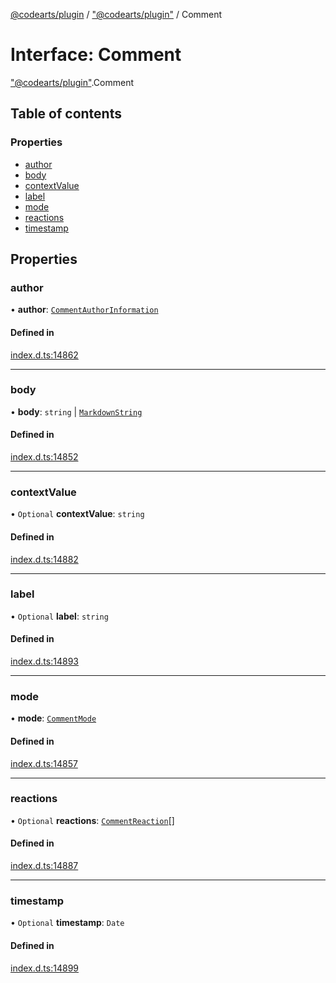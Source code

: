 [@codearts/plugin](../README.md) / ["@codearts/plugin"](../modules/_codearts_plugin_.md) / Comment

# Interface: Comment

["@codearts/plugin"](../modules/_codearts_plugin_.md).Comment

## Table of contents

### Properties

- [author](codearts_plugin_.Comment.md#author)
- [body](codearts_plugin_.Comment.md#body)
- [contextValue](codearts_plugin_.Comment.md#contextvalue)
- [label](codearts_plugin_.Comment.md#label)
- [mode](codearts_plugin_.Comment.md#mode)
- [reactions](codearts_plugin_.Comment.md#reactions)
- [timestamp](codearts_plugin_.Comment.md#timestamp)

## Properties

### author

• **author**: [`CommentAuthorInformation`](codearts_plugin_.CommentAuthorInformation.md)

#### Defined in

[index.d.ts:14862](https://github.com/huaweicloud/cloudide-plugin-api/blob/84e382d/index.d.ts#L14862)

___

### body

• **body**: `string` \| [`MarkdownString`](../classes/codearts_plugin_.MarkdownString.md)

#### Defined in

[index.d.ts:14852](https://github.com/huaweicloud/cloudide-plugin-api/blob/84e382d/index.d.ts#L14852)

___

### contextValue

• `Optional` **contextValue**: `string`

#### Defined in

[index.d.ts:14882](https://github.com/huaweicloud/cloudide-plugin-api/blob/84e382d/index.d.ts#L14882)

___

### label

• `Optional` **label**: `string`

#### Defined in

[index.d.ts:14893](https://github.com/huaweicloud/cloudide-plugin-api/blob/84e382d/index.d.ts#L14893)

___

### mode

• **mode**: [`CommentMode`](../enums/codearts_plugin_.CommentMode.md)

#### Defined in

[index.d.ts:14857](https://github.com/huaweicloud/cloudide-plugin-api/blob/84e382d/index.d.ts#L14857)

___

### reactions

• `Optional` **reactions**: [`CommentReaction`](codearts_plugin_.CommentReaction.md)[]

#### Defined in

[index.d.ts:14887](https://github.com/huaweicloud/cloudide-plugin-api/blob/84e382d/index.d.ts#L14887)

___

### timestamp

• `Optional` **timestamp**: `Date`

#### Defined in

[index.d.ts:14899](https://github.com/huaweicloud/cloudide-plugin-api/blob/84e382d/index.d.ts#L14899)
